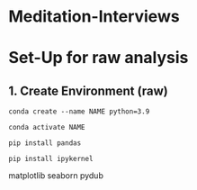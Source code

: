 # Meditation-Interviews

# Set-Up for raw analysis

## 1. Create Environment (raw)

`conda create --name NAME python=3.9` 

`conda activate NAME`

`pip install pandas`

`pip install ipykernel`

matplotlib
seaborn
pydub